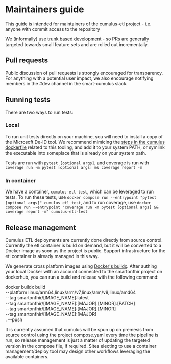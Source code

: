 # Maintainers guide

This guide is intended for maintainers of the cumulus-etl project - i.e. anyone with commit access to the repository

We (informally) use [trunk based development](https://trunkbaseddevelopment.com/) - so PRs are generally targeted towards small feature sets and are rolled out incrementally. 

## Pull requests

Public discussion of pull requests is strongly encouraged for transparency. For anything with a potential user impact, we also encourage notifying members in the #dev channel in the smart-cumulus slack.

## Running tests

There are two ways to run tests:

### Local

To run unit tests directly on your machine, you will need to install a copy of the Microsoft De-ID tool. We recommend mimicing the [steps in the cumulus dockerfile](https://github.com/smart-on-fhir/cumulus-etl/blob/main/Dockerfile#L4-L15) related to this tooling, and add it to your system PATH, or symlink the executable into someplace that is already on your system path.

Tests are run with `pytest [optional args]`, and coverage is run with `coverage run -m pytest [optional args] && coverage report -m`

### In container

We have a container, `cumulus-etl-test`, which can be leveraged to run tests. To run these tests, use `docker compose run --entrypoint "pytest [optional args]" cumulus etl test`, and to run coverage, use `docker compose run --entrypoint "coverage run -m pytest [optional args] && coverage report -m" cumulus-etl-test`

## Release management

Cumulus ETL deployments are currently done directly from source control. Currently the etl container is build on demand, but it will be converted to a Docker image as soon as the project is public. Support infrastructure for the etl container is already managed in this way.

We generate cross platform images using [Docker's buildx](https://docs.docker.com/engine/reference/commandline/buildx/). After authing your local Docker with an account connected to the smartonfhir project on dockerhub, you can run a build and release with the following command:

docker buildx build \
	--platform linux/arm64,linux/arm/v7,linux/arm/v8,linux/amd64 \
	--tag smartonfhir/[IMAGE_NAME]:latest \
	--tag smartonfhir/[IMAGE_NAME]:[MAJOR].[MINOR].[PATCH] \
	--tag smartonfhir/[IMAGE_NAME]:[MAJOR].[MINOR] \
	--tag smartonfhir/[IMAGE_NAME]:[MAJOR] \
	. --push

It is currently assumed that cumulus will be spun up on premesis from source control using the project compose.yaml every time the pipeline is run, so release management is just a matter of updating the targeted version in the compose file, if required. Sites electing to use a container management/deploy tool may design other workflows leveraging the available containers.
